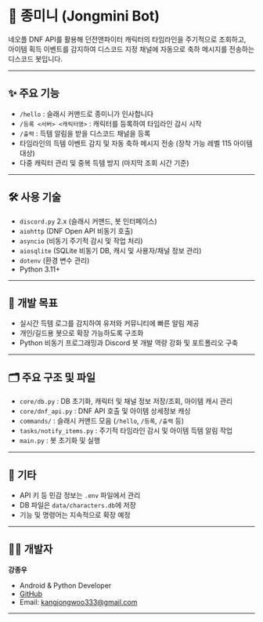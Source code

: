 # 🐣 종미니 (Jongmini Bot)

네오플 DNF API를 활용해 던전앤파이터 캐릭터의 타임라인을 주기적으로 조회하고,  
아이템 획득 이벤트를 감지하여 디스코드 지정 채널에 자동으로 축하 메시지를 전송하는 디스코드 봇입니다.

---

## ✨ 주요 기능

- `/hello` : 슬래시 커맨드로 종미니가 인사합니다  
- `/등록 <서버> <캐릭터명>` : 캐릭터를 등록하여 타임라인 감시 시작  
- `/출력` : 득템 알림을 받을 디스코드 채널을 등록  
- 타임라인의 득템 이벤트 감지 및 자동 축하 메시지 전송 (장착 가능 레벨 115 아이템 대상)  
- 다중 캐릭터 관리 및 중복 득템 방지 (마지막 조회 시간 기준)  

---

## 🛠 사용 기술

- `discord.py` 2.x (슬래시 커맨드, 봇 인터페이스)  
- `aiohttp` (DNF Open API 비동기 호출)  
- `asyncio` (비동기 주기적 감시 및 작업 처리)  
- `aiosqlite` (SQLite 비동기 DB, 캐시 및 사용자/채널 정보 관리)  
- `dotenv` (환경 변수 관리)  
- Python 3.11+  

---

## 🎯 개발 목표

- 실시간 득템 로그를 감지하여 유저와 커뮤니티에 빠른 알림 제공  
- 개인/길드용 봇으로 확장 가능하도록 구조화  
- Python 비동기 프로그래밍과 Discord 봇 개발 역량 강화 및 포트폴리오 구축  

---

## 🗂 주요 구조 및 파일

- `core/db.py` : DB 초기화, 캐릭터 및 채널 정보 저장/조회, 아이템 캐시 관리  
- `core/dnf_api.py` : DNF API 호출 및 아이템 상세정보 캐싱  
- `commands/` : 슬래시 커맨드 모음 (`/hello`, `/등록`, `/출력` 등)  
- `tasks/notify_items.py` : 주기적 타임라인 감시 및 아이템 득템 알림 작업  
- `main.py` : 봇 초기화 및 실행  

---

## 📝 기타

- API 키 등 민감 정보는 `.env` 파일에서 관리  
- DB 파일은 `data/characters.db`에 저장  
- 기능 및 명령어는 지속적으로 확장 예정  

---

## 🙋‍♂️ 개발자

**강종우**  
- Android & Python Developer  
- [GitHub](https://github.com/Benjamin8282) 
- Email: kangjongwoo333@gmail.com

---
